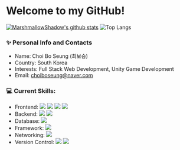# Welcome to my GitHub!

 [![MarshmallowShadow's github stats](https://github-readme-stats.vercel.app/api?username=MarshmallowShadow&theme=dracula)](https://github.com/MarshmallowShadow/github-readme-stats)
 ![Top Langs](https://github-readme-stats-sand-six-91.vercel.app/api/top-langs/?username=MarshmallowShadow&layout=compact&theme=dracula)

### ✨ Personal Info and Contacts
- Name: Choi Bo Seung (최보승)
- Country: South Korea
- Interests: Full Stack Web Development, Unity Game Development
- Email: choiboseung@naver.com


### 💻 Current Skills:
- Frontend: <span><img src="https://img.shields.io/badge/HTML-E34F26?style=flat&logo=HTML5&logoColor=white"></span>
<span><img src="https://img.shields.io/badge/CSS-1572B6?style=flat&logo=CSS3&logoColor=white"></span>
<span><img src="https://img.shields.io/badge/JavaScript-F7DF1E?style=flat&logo=JavaScript&logoColor=white"></span>
<span><img src="https://img.shields.io/badge/jQuery-0769AD?style=flat&logo=jQuery&logoColor=white"></span>
- Backend: <span><img src="https://img.shields.io/badge/Java-ED8B00?style=flat&logo=Oracle&logoColor=white"></span>
<span><img src="https://img.shields.io/badge/Python-3776AB?style=flat&logo=Python&logoColor=white"></span>
- Database: <span><img src="https://img.shields.io/badge/JDBC-FF3621?style=flat&logo=DataBricks&logoColor=white"></span>
- Framework: <span><img src="https://img.shields.io/badge/Spring-6DB33F?style=flat&logo=Spring&logoColor=white"></span>
- Networking: <span><img src="https://img.shields.io/badge/Tomcat-F8DC75?style=flat&logo=ApacheTomcat&logoColor=black"></span>
- Version Control: <span><img src="https://img.shields.io/badge/GitHub-181717?style=flat&logo=GitHub&logoColor=white"></span>
<span><img src="https://img.shields.io/badge/Git-F05032?style=flat&logo=Git&logoColor=white"></span>
